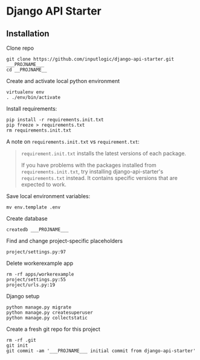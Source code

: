 # Django API Starter

## Installation

Clone repo
```
git clone https://github.com/inputlogic/django-api-starter.git ___PROJNAME___
cd __PROJNAME__
```

Create and activate local python environment
```
virtualenv env
. ./env/bin/activate
```

Install requirements:

```
pip install -r requirements.init.txt
pip freeze > requirements.txt
rm requirements.init.txt
```

A note on `requirements.init.txt` vs `requirement.txt`:

> `requirement.init.txt` installs the latest versions of each package.
>
> If you have problems with the packages installed from `requirements.init.txt`,
> try installing django-api-starter's `requirements.txt` instead. It contains
> specific versions that are expected to work.

Save local environment variables:

```
mv env.template .env
```

Create database
```
createdb ___PROJNAME___
```

Find and change project-specific placeholders
```
project/settings.py:97
```

Delete workerexample app
```
rm -rf apps/workerexample
project/settings.py:55
project/urls.py:19
```

Django setup
```
python manage.py migrate
python manage.py createsuperuser
python manage.py collectstatic
```

Create a fresh git repo for this project
```
rm -rf .git
git init
git commit -am '___PROJNAME___ initial commit from django-api-starter'
```
